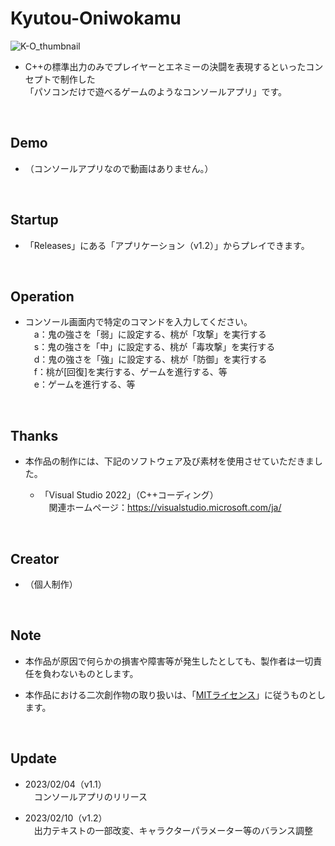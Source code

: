 # Kyutou-Oniwokamu

![K-O_thumbnail](https://user-images.githubusercontent.com/113690929/219536094-45748d73-da59-4721-88ac-e0dd8da32a7d.png)

* C++の標準出力のみでプレイヤーとエネミーの決闘を表現するといったコンセプトで制作した<br>
「パソコンだけで遊べるゲームのようなコンソールアプリ」です。
<br />

## Demo

* （コンソールアプリなので動画はありません。）
<br />

## Startup

* 「Releases」にある「アプリケーション（v1.2）」からプレイできます。
<br />

## Operation

* コンソール画面内で特定のコマンドを入力してください。<br>
　a：鬼の強さを「弱」に設定する、桃が「攻撃」を実行する<br>
　s：鬼の強さを「中」に設定する、桃が「毒攻撃」を実行する<br>
　d：鬼の強さを「強」に設定する、桃が「防御」を実行する<br>
　f：桃が[回復]を実行する、ゲームを進行する、等<br>
　e：ゲームを進行する、等
<br />

## Thanks

* 本作品の制作には、下記のソフトウェア及び素材を使用させていただきました。

  * 「Visual Studio 2022」（C++コーディング）<br>
  　関連ホームページ：https://visualstudio.microsoft.com/ja/
<br />

## Creator

* （個人制作）
<br />

## Note

* 本作品が原因で何らかの損害や障害等が発生したとしても、製作者は一切責任を負わないものとします。

* 本作品における二次創作物の取り扱いは、「[MITライセンス](LICENSE)」に従うものとします。
<br />

## Update

* 2023/02/04（v1.1）<br>
　コンソールアプリのリリース

* 2023/02/10（v1.2）<br>
　出力テキストの一部改変、キャラクターパラメーター等のバランス調整
<br />

